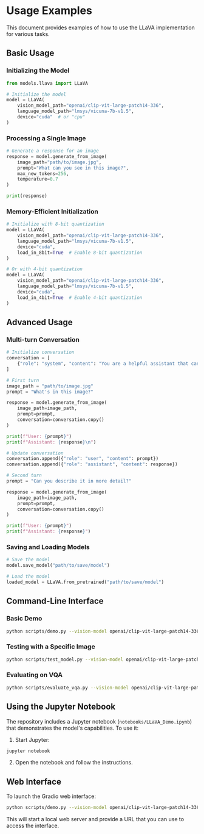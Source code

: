 # Usage Examples

This document provides examples of how to use the LLaVA implementation for various tasks.

## Basic Usage

### Initializing the Model

```python
from models.llava import LLaVA

# Initialize the model
model = LLaVA(
    vision_model_path="openai/clip-vit-large-patch14-336",
    language_model_path="lmsys/vicuna-7b-v1.5",
    device="cuda"  # or "cpu"
)
```

### Processing a Single Image

```python
# Generate a response for an image
response = model.generate_from_image(
    image_path="path/to/image.jpg",
    prompt="What can you see in this image?",
    max_new_tokens=256,
    temperature=0.7
)

print(response)
```

### Memory-Efficient Initialization

```python
# Initialize with 8-bit quantization
model = LLaVA(
    vision_model_path="openai/clip-vit-large-patch14-336",
    language_model_path="lmsys/vicuna-7b-v1.5",
    device="cuda",
    load_in_8bit=True  # Enable 8-bit quantization
)

# Or with 4-bit quantization
model = LLaVA(
    vision_model_path="openai/clip-vit-large-patch14-336",
    language_model_path="lmsys/vicuna-7b-v1.5",
    device="cuda",
    load_in_4bit=True  # Enable 4-bit quantization
)
```

## Advanced Usage

### Multi-turn Conversation

```python
# Initialize conversation
conversation = [
    {"role": "system", "content": "You are a helpful assistant that can understand images and answer questions about them."}
]

# First turn
image_path = "path/to/image.jpg"
prompt = "What's in this image?"

response = model.generate_from_image(
    image_path=image_path,
    prompt=prompt,
    conversation=conversation.copy()
)

print(f"User: {prompt}")
print(f"Assistant: {response}\n")

# Update conversation
conversation.append({"role": "user", "content": prompt})
conversation.append({"role": "assistant", "content": response})

# Second turn
prompt = "Can you describe it in more detail?"

response = model.generate_from_image(
    image_path=image_path,
    prompt=prompt,
    conversation=conversation.copy()
)

print(f"User: {prompt}")
print(f"Assistant: {response}")
```

### Saving and Loading Models

```python
# Save the model
model.save_model("path/to/save/model")

# Load the model
loaded_model = LLaVA.from_pretrained("path/to/save/model")
```

## Command-Line Interface

### Basic Demo

```bash
python scripts/demo.py --vision-model openai/clip-vit-large-patch14-336 --language-model lmsys/vicuna-7b-v1.5
```

### Testing with a Specific Image

```bash
python scripts/test_model.py --vision-model openai/clip-vit-large-patch14-336 --language-model lmsys/vicuna-7b-v1.5 --image-url https://example.com/image.jpg --prompt "What's in this image?"
```

### Evaluating on VQA

```bash
python scripts/evaluate_vqa.py --vision-model openai/clip-vit-large-patch14-336 --language-model lmsys/vicuna-7b-v1.5 --questions-file path/to/questions.json --image-folder path/to/images --output-file results.json
```

## Using the Jupyter Notebook

The repository includes a Jupyter notebook (`notebooks/LLaVA_Demo.ipynb`) that demonstrates the model's capabilities. To use it:

1. Start Jupyter:
```bash
jupyter notebook
```

2. Open the notebook and follow the instructions.

## Web Interface

To launch the Gradio web interface:

```bash
python scripts/demo.py --vision-model openai/clip-vit-large-patch14-336 --language-model lmsys/vicuna-7b-v1.5 --share
```

This will start a local web server and provide a URL that you can use to access the interface.